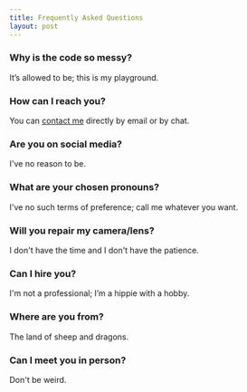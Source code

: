 ```yaml
---
title: Frequently Asked Questions
layout: post
---
```


### Why is the code so messy? ###

It’s allowed to be; this is my playground.

### How can I reach you? ###

You can [contact me](https://martbetz.github.io/contact.html) directly by email or by chat. 

### Are you on social media? ###

I've no reason to be.

### What are your chosen pronouns? ###

I've no such terms of preference; call me whatever you want. 

### Will you repair my camera/lens? ###

I don't have the time and I don't have the patience.

### Can I hire you? ###

I'm not a professional; I’m a hippie with a hobby.

### Where are you from? ###

The land of sheep and dragons.

### Can I meet you in person? ###

Don't be weird.




